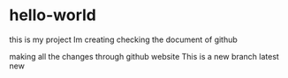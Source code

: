 # hello-world
this is my project Im creating checking the document of github

making all the changes through github website
This is a new branch
latest new
